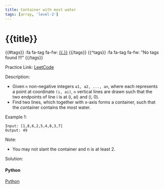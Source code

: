 ```yaml
---
title: Container with most water
tags: [array, 'level-2']
---
```


# {{title}}

{{#tags}}
:fa fa-tag fa-fw: [{{.}}]({{tagspath}}/{{.}})
{{/tags}}
{{^tags}}
:fa fa-tag fa-fw: "No tags found !!!"
{{/tags}}

Practice Link: [LeetCode](https://leetcode.com/problems/container-with-most-water/)

Description:

- Given `n` non-negative integers `a1, a2, ..., an`, where each represents a point at coordinate `(i, ai)`, `n` vertical lines are drawn such that the two endpoints of line i is at (i, ai) and (i, 0).
- Find two lines, which together with x-axis forms a container, such that the container contains the most water.

Example 1:

```text
Input: [1,8,6,2,5,4,8,3,7]
Output: 49
```

Note:

- You may not slant the container and n is at least 2.

Solution:

<!-- tabs:start -->
#### **Python**

[Python](../pycode/array/container-with-most-water.py ':include :type=code')
<!-- tabs:end -->
